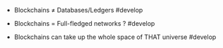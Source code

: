 - Blockchains ≠ Databases/Ledgers #develop

- Blockchains = Full-fledged networks ? #develop

- Blockchains can take up the whole space of THAT universe #develop
